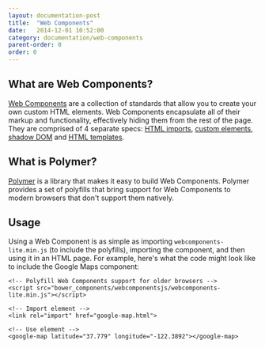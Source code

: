 ```yaml
---
layout: documentation-post
title:  "Web Components"
date:   2014-12-01 10:52:00
category: documentation/web-components
parent-order: 0
order: 0
---
```


## What are Web Components?
[Web Components](http://webcomponents.org/) are a collection of standards that allow you to create your own custom HTML elements. Web Components encapsulate all of their markup and functionality, effectively hiding them from the rest of the page. They are comprised of 4 separate specs: [HTML imports](http://www.html5rocks.com/en/tutorials/webcomponents/imports/), [custom elements](http://www.html5rocks.com/en/tutorials/webcomponents/customelements/), [shadow DOM](http://www.html5rocks.com/en/tutorials/webcomponents/shadowdom/) and [HTML templates](http://www.html5rocks.com/en/tutorials/webcomponents/template/).

## What is Polymer?
[Polymer](https://www.polymer-project.org/) is a library that makes it easy to build Web Components. Polymer provides a set of polyfills that bring support for Web Components to modern browsers that don't support them natively.

## Usage
Using a Web Component is as simple as importing `webcomponents-lite.min.js` (to include the polyfills), importing the component, and then using it in an HTML page. For example, here's what the code might look like to include the Google Maps component:

```
<!-- Polyfill Web Components support for older browsers -->
<script src="bower_components/webcomponentsjs/webcomponents-lite.min.js"></script>

<!-- Import element -->
<link rel="import" href="google-map.html">

<!-- Use element -->
<google-map latitude="37.779" longitude="-122.3892"></google-map>
```
